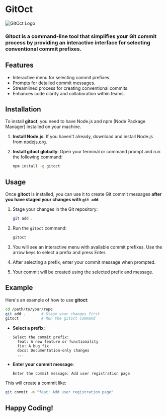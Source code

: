 # GitOct

![GitOct Logo](https://octane-spaces.blr1.cdn.digitaloceanspaces.com/gitoct/images/gitoct.png)

### **Gitoct** is a command-line tool that simplifies your Git commit process by providing an interactive interface for selecting conventional commit prefixes.

## Features

-   Interactive menu for selecting commit prefixes.
-   Prompts for detailed commit messages.
-   Streamlined process for creating conventional commits.
-   Enhances code clarity and collaboration within teams.

## Installation

To install **gitoct**, you need to have Node.js and npm (Node Package Manager) installed on your machine.

1. **Install Node.js**: If you haven't already, download and install Node.js from [nodejs.org](https://nodejs.org/).

2. **Install gitoct globally**: Open your terminal or command prompt and run the following command:

    ```bash
    npm install -g gitoct
    ```

## Usage

Once **gitoct** is installed, you can use it to create Git commit messages **after you have staged your changes with `git add`**:

1. Stage your changes in the Git repository:

    ```bash
    git add .
    ```

2. Run the `gitoct` command:

    ```bash
    gitoct
    ```

3. You will see an interactive menu with available commit prefixes. Use the arrow keys to select a prefix and press Enter.

4. After selecting a prefix, enter your commit message when prompted.

5. Your commit will be created using the selected prefix and message.

## Example

Here's an example of how to use **gitoct**:

```bash
cd /path/to/your/repo
git add .       # Stage your changes first
gitoct          # Run the gitoct command
```

-   **Select a prefix**:

    ```
    Select the commit prefix:
      feat: A new feature or functionality
      fix: A bug fix
      docs: Documentation-only changes
      ...
    ```

-   **Enter your commit message**:
    ```
    Enter the commit message: Add user registration page
    ```

This will create a commit like:

```bash
git commit -m "feat: Add user registration page"
```

## Happy Coding!
